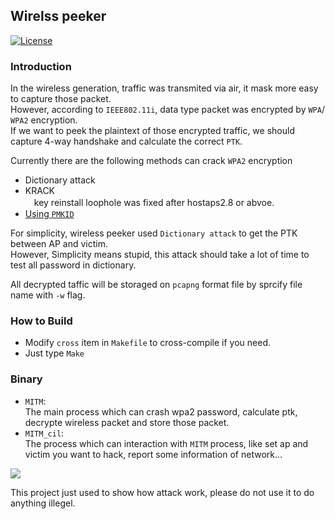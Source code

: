 ## Wirelss peeker
[![License](https://img.shields.io/badge/License-BSD%202--Clause-orange.svg)](https://opensource.org/licenses/BSD-2-Clause)
### Introduction
In the wireless generation, traffic was transmited via air, it mask more easy to capture those packet.<br>
However, according to `IEEE802.11i`, data type packet was encrypted by `WPA`/ `WPA2` encryption.<br>
If we want to peek the plaintext of those encrypted traffic, we should capture 4-way handshake and calculate the correct `PTK`.<br>

Currently there are the following methods can crack `WPA2` encryption<br>
* Dictionary attack
* KRACK<br>
　key reinstall loophole was fixed after hostaps2.8 or abvoe.
* [Using `PMKID`](https://hashcat.net/forum/thread-7717.html)

For simplicity, wireless peeker used `Dictionary attack` to get the PTK between AP and victim.<br>
However, Simplicity means stupid, this attack should take a lot of time to test all password in dictionary.<br>

All decrypted taffic will be storaged on `pcapng` format file by sprcify file name with `-w` flag.<br> 
### How to Build
* Modify `cross` item in `Makefile` to cross-compile if you need. 
* Just type `Make`

### Binary
* `MITM`: <br>
The main process which can crash wpa2 password, calculate ptk, decrypte wireless packet and store those packet.<br>
* `MITM_cil`: <br>
The process which can interaction with `MITM` process, like set ap and victim you want to hack, report some information of network...<br>

[![](http://img.youtube.com/vi/3YKJ2sgBjhw/0.jpg)](http://www.youtube.com/watch?v=3YKJ2sgBjhw "wireless peeker usage")

This project just used to show how attack work, please do not use it to do anything illegel.<br>
